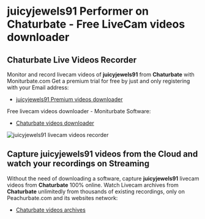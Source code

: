 # juicyjewels91 Performer on Chaturbate - Free LiveCam videos downloader

## Chaturbate Live Videos Recorder

Monitor and record livecam videos of **juicyjewels91** from **Chaturbate** with Moniturbate.com
Get a premium trial for free by just and only registering with your Email address:
* [juicyjewels91 Premium videos downloader](https://moniturbate.com/request-demo-licence-key.html)

Free livecam videos downloader - Moniturbate Software:
* [Chaturbate videos downloader](https://moniturbate.com/moniturbate-download-software.html)

![juicyjewels91 livecam videos recorder](https://peachurnet.com/templates/moniturbate-software.png)


## Capture juicyjewels91 videos from the Cloud and watch your recordings on Streaming

Without the need of downloading a software, capture **juicyjewels91** livecam videos from **Chaturbate** 100% online.
Watch Livecam archives from **Chaturbate** unlimitedly from thousands of existing recordings, only on Peachurbate.com and its websites network:
* [Chaturbate videos archives](https://peachurnet.com/)